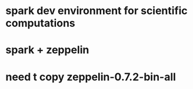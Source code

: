 # spark dev environment for scientific computations
# spark + zeppelin
# need t copy zeppelin-0.7.2-bin-all